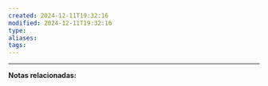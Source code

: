 ```yaml
---
created: 2024-12-11T19:32:16
modified: 2024-12-11T19:32:16
type: 
aliases: 
tags:
---
```



--- 
 **Notas relacionadas:**
 
